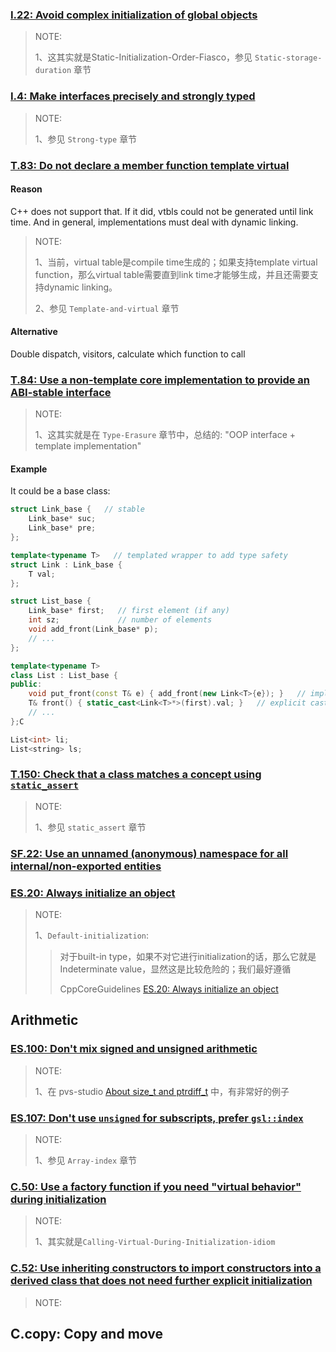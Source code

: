 ### [I.22: Avoid complex initialization of global objects](https://github.com/isocpp/CppCoreGuidelines/blob/master/CppCoreGuidelines.md#i22-avoid-complex-initialization-of-global-objects)

> NOTE: 
>
> 1、这其实就是Static-Initialization-Order-Fiasco，参见 `Static-storage-duration` 章节



### [I.4: Make interfaces precisely and strongly typed](https://github.com/isocpp/CppCoreGuidelines/blob/master/CppCoreGuidelines.md#i4-make-interfaces-precisely-and-strongly-typed)

> NOTE: 
>
> 1、参见 `Strong-type` 章节



### [T.83: Do not declare a member function template virtual](https://github.com/isocpp/CppCoreGuidelines/blob/master/CppCoreGuidelines.md#t83-do-not-declare-a-member-function-template-virtual)

#### Reason

C++ does not support that. If it did, vtbls could not be generated until link time. And in general, implementations must deal with dynamic linking.

> NOTE: 
>
> 1、当前，virtual table是compile time生成的；如果支持template virtual function，那么virtual table需要直到link time才能够生成，并且还需要支持dynamic linking。
>
> 2、参见 `Template-and-virtual` 章节

#### Alternative

Double dispatch, visitors, calculate which function to call

### [T.84: Use a non-template core implementation to provide an ABI-stable interface](https://github.com/isocpp/CppCoreGuidelines/blob/master/CppCoreGuidelines.md#t84-use-a-non-template-core-implementation-to-provide-an-abi-stable-interface)

> NOTE: 
>
> 1、这其实就是在 `Type-Erasure` 章节中，总结的: "OOP interface + template implementation"

#### Example

It could be a base class:

```c++
struct Link_base {   // stable
    Link_base* suc;
    Link_base* pre;
};

template<typename T>   // templated wrapper to add type safety
struct Link : Link_base {
    T val;
};

struct List_base {
    Link_base* first;   // first element (if any)
    int sz;             // number of elements
    void add_front(Link_base* p);
    // ...
};

template<typename T>
class List : List_base {
public:
    void put_front(const T& e) { add_front(new Link<T>{e}); }   // implicit cast to Link_base
    T& front() { static_cast<Link<T>*>(first).val; }   // explicit cast back to Link<T>
    // ...
};C

List<int> li;
List<string> ls;
```



### [T.150: Check that a class matches a concept using `static_assert`](https://github.com/isocpp/CppCoreGuidelines/blob/master/CppCoreGuidelines.md#t150-check-that-a-class-matches-a-concept-using-static_assert)

> NOTE: 
>
> 1、参见 `static_assert` 章节

### [SF.22: Use an unnamed (anonymous) namespace for all internal/non-exported entities](https://github.com/isocpp/CppCoreGuidelines/blob/master/CppCoreGuidelines.md#sf22-use-an-unnamed-anonymous-namespace-for-all-internalnon-exported-entities)



### [ES.20: Always initialize an object](https://github.com/isocpp/CppCoreGuidelines/blob/master/CppCoreGuidelines.md#es20-always-initialize-an-object)

> NOTE: 
>
> 1、`Default-initialization`:
>
> > 对于built-in type，如果不对它进行initialization的话，那么它就是Indeterminate value，显然这是比较危险的；我们最好遵循
> >
> > CppCoreGuidelines [ES.20: Always initialize an object](https://github.com/isocpp/CppCoreGuidelines/blob/master/CppCoreGuidelines.md#es20-always-initialize-an-object)
>
> 

## Arithmetic

### [ES.100: Don't mix signed and unsigned arithmetic](https://github.com/isocpp/CppCoreGuidelines/blob/master/CppCoreGuidelines.md#es100-dont-mix-signed-and-unsigned-arithmetic)

> NOTE: 
>
> 1、在 pvs-studio [About size_t and ptrdiff_t](https://pvs-studio.com/en/a/0050/) 中，有非常好的例子



### [ES.107: Don't use `unsigned` for subscripts, prefer `gsl::index`](https://github.com/isocpp/CppCoreGuidelines/blob/master/CppCoreGuidelines.md#es107-dont-use-unsigned-for-subscripts-prefer-gslindex)

> NOTE: 
>
> 1、参见 `Array-index` 章节





### [C.50: Use a factory function if you need "virtual behavior" during initialization](https://github.com/isocpp/CppCoreGuidelines/blob/master/CppCoreGuidelines.md#c50-use-a-factory-function-if-you-need-virtual-behavior-during-initialization)

> NOTE:
>
> 1、其实就是`Calling-Virtual-During-Initialization-idiom`

### [C.52: Use inheriting constructors to import constructors into a derived class that does not need further explicit initialization](https://github.com/isocpp/CppCoreGuidelines/blob/master/CppCoreGuidelines.md#c52-use-inheriting-constructors-to-import-constructors-into-a-derived-class-that-does-not-need-further-explicit-initialization)

> NOTE: 



## C.copy: Copy and move